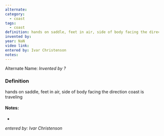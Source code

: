```yaml
---
alternate: 
category:
  - coast
tags:
  - coast
definition: hands on saddle, feet in air, side of body facing the direction coast is traveling
invented by: 
year: NaN
video link: 
entered by: Ivar Christenson
notes: 
---
```

Alternate Name: 
*Invented by ?*

### Definition
hands on saddle, feet in air, side of body facing the direction coast is traveling


#### Notes:
- 
*entered by: Ivar Christenson*
